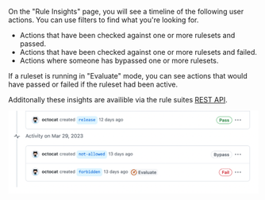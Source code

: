 On the "Rule Insights" page, you will see a timeline of the following user actions. You can use filters to find what you're looking for.

* Actions that have been checked against one or more rulesets and passed.
* Actions that have been checked against one or more rulesets and failed.
* Actions where someone has bypassed one or more rulesets.

If a ruleset is running in "Evaluate" mode, you can see actions that would have passed or failed if the ruleset had been active.

Additonally these insights are availible via the rule suites [REST API](/rest/repos/rule-suites).

![Screenshot of the "Rule Insights" page. Three actions are listed marked: "Pass," "Bypass," and "Fail". The failed action has with an "evaluate" label.](/assets/images/help/repository/rule-insights.png)
